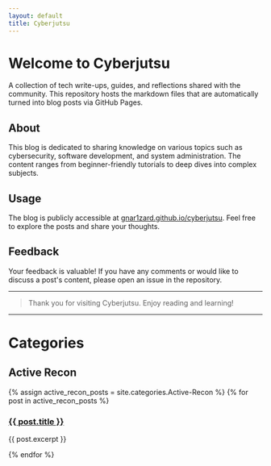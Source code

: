 ```yaml
---
layout: default
title: Cyberjutsu
---
```


# Welcome to Cyberjutsu

A collection of tech write-ups, guides, and reflections shared with the community. This repository hosts the markdown files that are automatically turned into blog posts via GitHub Pages.

## About

This blog is dedicated to sharing knowledge on various topics such as cybersecurity, software development, and system administration. The content ranges from beginner-friendly tutorials to deep dives into complex subjects.

## Usage

The blog is publicly accessible at [gnar1zard.github.io/cyberjutsu](https://gnar1zard.github.io/cyberjutsu). Feel free to explore the posts and share your thoughts.

## Feedback

Your feedback is valuable! If you have any comments or would like to discuss a post's content, please open an issue in the repository.

---

> Thank you for visiting Cyberjutsu. Enjoy reading and learning!

---

# Categories

## Active Recon
{% assign active_recon_posts = site.categories.Active-Recon %}
{% for post in active_recon_posts %}
  <h3><a href="{{ post.url | relative_url }}">{{ post.title }}</a></h3>
  <p>{{ post.excerpt }}</p>
{% endfor %}